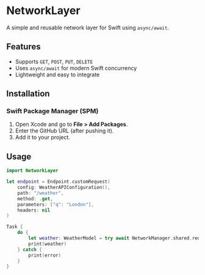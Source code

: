 # NetworkLayer

A simple and reusable network layer for Swift using `async/await`.

## Features
- Supports `GET`, `POST`, `PUT`, `DELETE`
- Uses `async/await` for modern Swift concurrency
- Lightweight and easy to integrate

## Installation
### Swift Package Manager (SPM)
1. Open Xcode and go to **File > Add Packages**.
2. Enter the GitHub URL (after pushing it).
3. Add it to your project.

## Usage
```swift
import NetworkLayer

let endpoint = Endpoint.customRequest(
    config: WeatherAPIConfiguration(),
    path: "/weather",
    method: .get,
    parameters: ["q": "London"],
    headers: nil
)

Task {
    do {
        let weather: WeatherModel = try await NetworkManager.shared.request(endpoint: endpoint)
        print(weather)
    } catch {
        print(error)
    }
}


